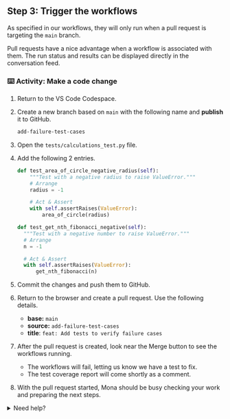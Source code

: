 ## Step 3: Trigger the workflows

<!-- Take a look at the merge box, you'll notice you can merge this even though the review process hasn't been met. -->

<!-- Protected branches ensure that collaborators on your repository cannot make irrevocable changes to branches. Enabling protected branches also allows you to enable other optional checks and requirements, like required status checks and required reviews. -->

As specified in our workflows, they will only run when a pull request is targeting the `main` branch.

Pull requests have a nice advantage when a workflow is associated with them. The run status and results can be displayed directly in the conversation feed.

### ⌨️ Activity: Make a code change

1. Return to the VS Code Codespace.

1. Create a new branch based on `main` with the following name and **publish** it to GitHub.

   ```txt
   add-failure-test-cases
   ```

1. Open the `tests/calculations_test.py` file.

1. Add the following 2 entries.

   ```py
   def test_area_of_circle_negative_radius(self):
       """Test with a negative radius to raise ValueError."""
       # Arrange
       radius = -1

       # Act & Assert
       with self.assertRaises(ValueError):
           area_of_circle(radius)
   ```

   ```py
   def test_get_nth_fibonacci_negative(self):
     """Test with a negative number to raise ValueError."""
     # Arrange
     n = -1

     # Act & Assert
     with self.assertRaises(ValueError):
         get_nth_fibonacci(n)
   ```

1. Commit the changes and push them to GitHub.

1. Return to the browser and create a pull request. Use the following details.

   - **base:** `main`
   - **source:** `add-failure-test-cases`
   - **title**: `feat: Add tests to verify failure cases`

1. After the pull request is created, look near the Merge button to see the workflows running.

   - The workflows will fail, letting us know we have a test to fix.
   - The test coverage report will come shortly as a comment.

1. With the pull request started, Mona should be busy checking your work and preparing the next steps.

<details>
<summary>Need help?</summary>

- If the checks don't appear or updated, try refreshing the page. It's possible the workflow ran and the page just hasn't been updated with that change.

</details>
